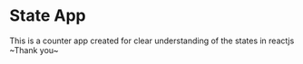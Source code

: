 # State App

This is a counter app created for clear understanding of the states in reactjs
~Thank you~
